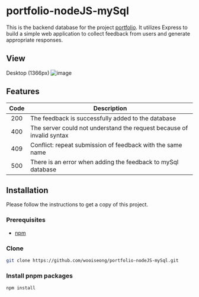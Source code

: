 # portfolio-nodeJS-mySql

This is the backend database for the project <a href="https://github.com/wooiseong/portfolio-project-vercel/tree/main">portfolio</a>. It utilizes Express to build a simple web application to collect feedback from users and generate appropriate responses.


## View
Desktop (1366px)
![image](https://i.ibb.co/F7gnw8G/2024-12-18-220154.png)

## Features
|          Code               | Description                                                  | 
| :--------------------------: | ------------------------------------------------------------ | 
|    200    | The feedback is successfully added to the database |
|      400       | The server could not understand the request because of invalid syntax | 
|      409        | Conflict: repeat submission of feedback with the same name  | 
|      500  | There is an error when adding the feedback to mySql database              | 


## Installation
Please follow the instructions to get a copy of this project.

### Prerequisites
 * <a href="https://docs.npmjs.com/downloading-and-installing-node-js-and-npm">npm</a> 

### Clone
```sh
git clone https://github.com/wooiseong/portfolio-nodeJS-mySql.git
```

### Install pnpm packages
```sh
npm install
```

